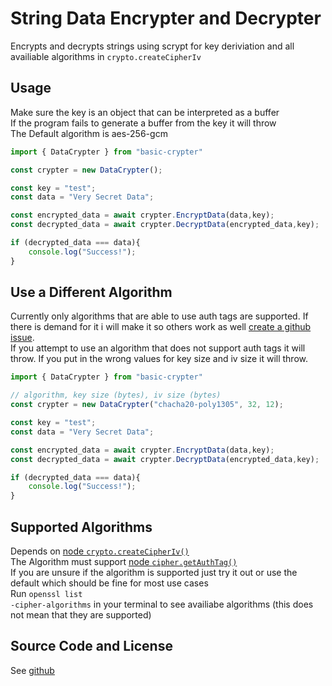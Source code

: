 # String Data Encrypter and Decrypter 
Encrypts and decrypts strings using scrypt for key deriviation and all availiable algorithms in <code>crypto.createCipherIv</code>

## Usage
Make sure the key is an object that can be interpreted as a buffer<br>
If the program fails to generate a buffer from the key it will throw<br>
The Default algorithm is aes-256-gcm<br>

```js
import { DataCrypter } from "basic-crypter"

const crypter = new DataCrypter();

const key = "test";
const data = "Very Secret Data";

const encrypted_data = await crypter.EncryptData(data,key);
const decrypted_data = await crypter.DecryptData(encrypted_data,key);

if (decrypted_data === data){
    console.log("Success!");
}
```

## Use a Different Algorithm
Currently only algorithms that are able to use auth tags are supported. If there is demand for it i will make it so others work as well [create a github issue](https://github.com/ZeilingerAlexander/DataEncrypterAndDecrypter_NodeJS/issues/new "github create new issue").<br>
If you attempt to use an algorithm that does not support auth tags it will throw. If you put in the wrong values for key size and iv size it will throw.
```js
import { DataCrypter } from "basic-crypter"

// algorithm, key size (bytes), iv size (bytes)
const crypter = new DataCrypter("chacha20-poly1305", 32, 12);

const key = "test";
const data = "Very Secret Data";

const encrypted_data = await crypter.EncryptData(data,key);
const decrypted_data = await crypter.DecryptData(encrypted_data,key);

if (decrypted_data === data){
    console.log("Success!");
}
```

## Supported Algorithms
Depends on [node <code>crypto.createCipherIv()</code>](https://nodejs.org/api/crypto.html#cryptocreatecipherivalgorithm-key-iv-options "node js crypto library")<br>
The Algorithm must support [node <code>cipher.getAuthTag()</code>](https://nodejs.org/api/crypto.html#ciphergetauthtag "node js crypto library")<br>
If you are unsure if the algorithm is supported just try it out or use the default which should be fine for most use cases<br>
Run <code>openssl list -cipher-algorithms</code> in your terminal to see availiabe algorithms (this does not mean that they are supported)

## Source Code and License
See [github](https://github.com/ZeilingerAlexander/DataEncrypterAndDecrypter_NodeJS "github repo")
